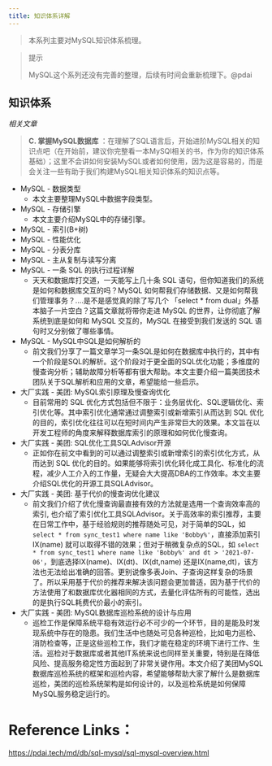 ```yaml
---
title: 知识体系详解
---
```

> 本系列主要对MySQL知识体系梳理。

> 提示
>
> MySQL这个系列还没有完善的整理，后续有时间会重新梳理下。@pdai

## 知识体系

*相关文章*

> **C. 掌握MySQL数据库** ：在理解了SQL语言后，开始进阶MySQL相关的知识点吧（在开始前，建议你完整看一本MySQl相关的书，作为你的知识体系基础）；这里不会讲如何安装MySQL或者如何使用，因为这是容易的，而是会关注一些有助于我们构建MySQL相关知识体系的知识点等。

* MySQL - 数据类型
  * 本文主要整理MySQL中数据字段类型。
* MySQL - 存储引擎
  * 本文主要介绍MySQL中的存储引擎。
* MySQL - 索引(B+树)
* MySQL - 性能优化
* MySQL - 分表分库
* MySQL - 主从复制与读写分离
* MySQL - 一条 SQL 的执行过程详解
  * 天天和数据库打交道，一天能写上几十条 SQL 语句，但你知道我们的系统是如何和数据库交互的吗？MySQL 如何帮我们存储数据、又是如何帮我们管理事务？....是不是感觉真的除了写几个 「select * from dual」外基本脑子一片空白？这篇文章就将带你走进 MySQL 的世界，让你彻底了解系统到底是如何和 MySQL 交互的，MySQL 在接受到我们发送的 SQL 语句时又分别做了哪些事情。
* MySQL - MySQL中SQL是如何解析的
  * 前文我们分享了一篇文章学习一条SQL是如何在数据库中执行的，其中有一个阶段是SQL的解析。这个阶段对于更全面的SQL优化功能；多维度的慢查询分析；辅助故障分析等都有很大帮助。本文主要介绍一篇美团技术团队关于SQL解析和应用的文章，希望能给一些启示。
* 大厂实践 - 美团: MySQL索引原理及慢查询优化
  * 目前常用的 SQL 优化方式包括但不限于：业务层优化、SQL逻辑优化、索引优化等。其中索引优化通常通过调整索引或新增索引从而达到 SQL 优化的目的，索引优化往往可以在短时间内产生非常巨大的效果。本文旨在以开发工程师的角度来解释数据库索引的原理和如何优化慢查询。
* 大厂实践 - 美团: SQL优化工具SQLAdvisor开源
  * 正如你在前文中看到的可以通过调整索引或新增索引的索引优化方式，从而达到 SQL 优化的目的。如果能够将索引优化转化成工具化、标准化的流程，减少人工介入的工作量，无疑会大大提高DBA的工作效率。本文主要介绍SQL优化的开源工具SQLAdvisor。
* 大厂实践 - 美团: 基于代价的慢查询优化建议
  * 前文我们介绍了优化慢查询最直接有效的方法就是选用一个查询效率高的索引, 也介绍了索引优化工具SQLAdvisor。关于高效率的索引推荐，主要在日常工作中，基于经验规则的推荐随处可见，对于简单的SQL，如 `select * from sync_test1 where name like 'Bobby%'`，直接添加索引IX(name) 就可以取得不错的效果；但对于稍微复杂点的SQL，如 `select * from sync_test1 where name like 'Bobby%' and dt > '2021-07-06'`，到底选择IX(name)、IX(dt)、IX(dt,name) 还是IX(name,dt)，该方法也无法给出准确的回答。更别说像多表Join、子查询这样复杂的场景了。所以采用基于代价的推荐来解决该问题会更加普适，因为基于代价的方法使用了和数据库优化器相同的方式，去量化评估所有的可能性，选出的是执行SQL耗费代价最小的索引。
* 大厂实践 - 美团: MySQL数据库巡检系统的设计与应用
  * 巡检工作是保障系统平稳有效运行必不可少的一个环节，目的是能及时发现系统中存在的隐患。我们生活中也随处可见各种巡检，比如电力巡检、消防检查等，正是这些巡检工作，我们才能在稳定的环境下进行工作、生活。巡检对于数据库或者其他IT系统来说也同样至关重要，特别是在降低风险、提高服务稳定性方面起到了非常关键作用。本文介绍了美团MySQL数据库巡检系统的框架和巡检内容，希望能够帮助大家了解什么是数据库巡检，美团的巡检系统架构是如何设计的，以及巡检系统是如何保障MySQL服务稳定运行的。

# Reference Links：

https://pdai.tech/md/db/sql-mysql/sql-mysql-overview.html
